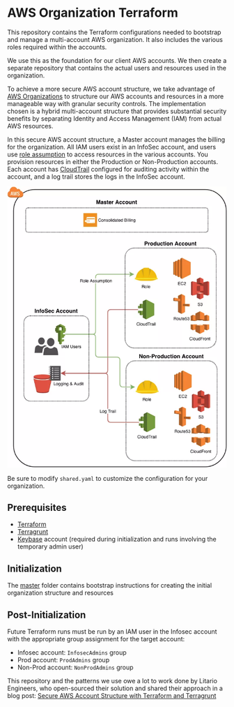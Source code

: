 # AWS Organization Terraform

This repository contains the Terraform configurations needed to bootstrap and manage a multi-account AWS organization. It also includes the various roles required within the accounts.

We use this as the foundation for our client AWS accounts. We then create a separate repository that contains the actual users and resources used in the organization.

To achieve a more secure AWS account structure, we take advantage of [AWS Organizations](https://aws.amazon.com/organizations) to structure our AWS accounts and resources in a more manageable way with granular security controls. The implementation chosen is a hybrid multi-account structure that provides substantial security benefits by separating Identity and Access Management (IAM) from actual AWS resources.

In this secure AWS account structure, a Master account manages the billing for the organization. All IAM users exist in an InfoSec account, and users use [role assumption](https://docs.aws.amazon.com/IAM/latest/UserGuide/id_roles.html) to access resources in the various accounts. You provision resources in either the Production or Non-Production accounts. Each account has [CloudTrail](https://aws.amazon.com/cloudtrail/) configured for auditing activity within the account, and a log trail stores the logs in the InfoSec account.

![AWSAccountsStructure](./assets/aws_accounts_structure.webp)

Be sure to modify `shared.yaml` to customize the configuration for your organization.

## Prerequisites

- [Terraform](https://www.terraform.io/)
- [Terragrunt](https://github.com/gruntwork-io/terragrunt)
- [Keybase](https://keybase.io) account (required during initialization and runs involving the temporary admin user)

## Initialization

The [master](master) folder contains bootstrap instructions for creating the initial organization structure and resources

## Post-Initialization

Future Terraform runs must be run by an IAM user in the Infosec account with the appropriate group assignment for the target account:

- Infosec account: `InfosecAdmins` group
- Prod account: `ProdAdmins` group
- Non-Prod account: `NonProdAdmins` group

This repository and the patterns we use owe a lot to work done by Litario Engineers, who open-sourced their solution and shared their approach in a blog post: [Secure AWS Account Structure with Terraform and Terragrunt](https://www.liatrio.com/blog/secure-aws-account-structure-with-terraform-and-terragrunt)
